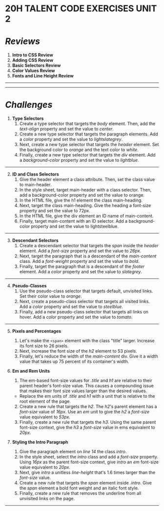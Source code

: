 # 20H TALENT CODE EXERCISES UNIT 2 #

# *Reviews* #
1. **Intro to CSS Review**
2. **Adding CSS Review**
3. **Basic Selectors Review**
4. **Color Values Review**
5. **Fonts and Line Height Review**

---
---
# *Challenges* #
1. **Type Selectors**
    1. Create a type selector that targets the *body* element. Then, add the *text-align* property and set the value to *center*.
    2. Create a new type selector that targets the paragraph elements. Add a *color* property and set the value to *lightslategrey*.
    3. Next, create a new type selector that targets the *header* element. Set the background color to *orange* and the text color to *white*.
    4. Finally, create a new type selector that targets the *div* element. Add a *background-color* property and set the value to *lightblue*.
---
2. **ID and Class Selectors**
    1. Give the header element a class attribute. Then, set the class value to main-header.
    2. In the style sheet, target main-header with a class selector. Then, add a background-color property and set the value to orange.
    3. In the HTML file, give the h1 element the class main-heading.
    4. Next, target the class main-heading. Give the heading a font-size property and set the value to 72px.
    5. In the HTML file, give the div element an ID name of main-content.
    6. Finally, target main-content with an ID selector. Add a background-color property and set the value to lightsteelblue.
---
3. **Descendant Selectors**
    1. Create a descendant selector that targets the *span* inside the *header* element. Add a *font-size* property and set the value to *26px*.
    2. Next, target the paragraph that is a descendant of the *main-content* class. Add a *font-weight* property and set the value to *bold*.
    3. Finally, target the paragraph that is a descendant of the *footer* element. Add a *color* property and set the value to *slategrey*.
---
4. **Pseudo-Classes**
    1. Use the pseudo-class selector that targets default, unvisited links. Set their color value to *orange*.
    2. Next, create a pseudo-class selector that targets all visited links. Add a *color* property and set the value to *steelblue*.
    3. Finally, add a new pseudo-class selector that targets all links on hover. Add a *color* property and set the value to *tomato*.
---
5. **Pixels and Percentages**
    1. Let's make the `<span>` element with the class "title" larger. Increase its font size to 26 pixels.
    2. Next, increase the font size of the *h2* element to 53 pixels.
    3. Finally, let's reduce the width of the *main-content* div. Give it a width value that takes up 75 percent of its container's width.
6. **Em and Rem Units**
    1. The em-based font-size values for *.title* and *h1* are relative to their parent header's font-size value. This causes a compounding issue that makes their font size values larger than the desired values.

    -   Replace the em units of *.title* and *h1* with a unit that is relative to the root element of the page.
    2. Create a new rule that targets the *h2*. The *h2*'s parent element has a *font-size* value of *16px*. Use an *em* unit to give the *h2* a *font-size* value equivalent to *53px*.
    3. Finally, create a new rule that targets the *h3*. Using the same parent font-size context, give the *h3* a *font-size* value in ems equivalent to *20px*.
7. **Styling the Intro Paragraph**
    1. Give the paragraph element on *line 14* the class *intro*.
    2. In the style sheet, select the *intro* class and add a *font-size* property. Using *16px* as the parent font-size context, give *intro* an *em* font-size value equivalent to *20px*.
    3. Next, give *intro* a unitless *line-height* that's 1.6 times larger than the *font-size* value.
    4. Create a new rule that targets the *span* element inside *.intro*. Give the *span* element a bold font weight and an italic font style.
    5. Finally, create a new rule that removes the underline from all unvisited links on the page.
---